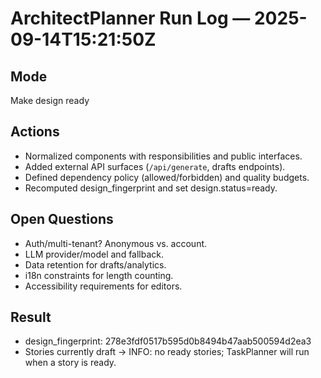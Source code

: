 # ArchitectPlanner Run Log — 2025-09-14T15:21:50Z

## Mode
Make design ready

## Actions
- Normalized components with responsibilities and public interfaces.
- Added external API surfaces (`/api/generate`, drafts endpoints).
- Defined dependency policy (allowed/forbidden) and quality budgets.
- Recomputed design_fingerprint and set design.status=ready.

## Open Questions
- Auth/multi-tenant? Anonymous vs. account.
- LLM provider/model and fallback.
- Data retention for drafts/analytics.
- i18n constraints for length counting.
- Accessibility requirements for editors.

## Result
- design_fingerprint: 278e3fdf0517b595d0b8494b47aab500594d2ea3
- Stories currently draft → INFO: no ready stories; TaskPlanner will run when a story is ready.

